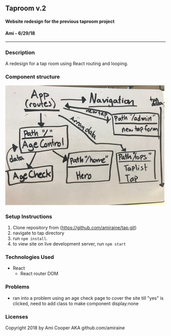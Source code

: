 ## Taproom v.2
#### Website redesign for the previous taproom project
#### Ami - 6/29/18
---
### Description
A redesign for a tap room using React routing and looping.

### Component structure
<img src="./src/assets/images/component.JPG" width=500px>

### Setup Instructions
  1. Clone repository from (https://github.com/amiraine/tap.git)
  2. navigate to tap directory
  3. run `npm install`.
  4. to view site on live development server, run `npm start`

### Technologies Used
- React
  * React router DOM

### Problems
- ran into a problem using an age check page to cover the site till "yes" is clicked, need to add class to make component display:none



### Licenses

Copyright 2018 by Ami Cooper AKA github.com/amiraine
